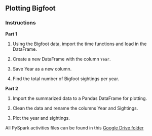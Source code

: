 ## Plotting Bigfoot

### Instructions

**Part 1**

1. Using the Bigfoot data, import the time functions and load in the DataFrame.

2. Create a new DataFrame with the column `Year`.

3. Save Year as a new column.

4. Find the total number of Bigfoot sightings per year.

**Part 2**

1. Import the summarized data to a Pandas DataFrame for plotting.

2. Clean the data and rename the columns Year and Sightings.

3. Plot the year and sightings.

All PySpark activities files can be found in this [Google Drive folder](https://drive.google.com/drive/folders/1pID_jppPd8CLGBVa6ZVVuSOXiNjPnQBU?usp=sharing)